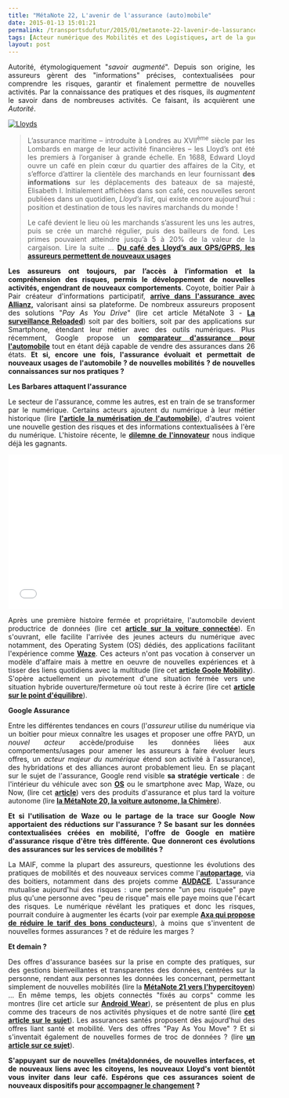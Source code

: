 ```yaml
---
title: "MétaNote 22, L'avenir de l'assurance (auto)mobile"
date: 2015-01-13 15:01:21
permalink: /transportsdufutur/2015/01/metanote-22-lavenir-de-lassurance-automobile.html
tags: [Acteur numérique des Mobilités et des Logistiques, art de la guerre, assistant de mobilité, citoyen, Comment agir pour changer les pratiques ?, données réelles, économie de l'expérience, internet, lloyd's, marketing, Pay as You Move, PAYD, Service de mobilité, sousveillance, surveillance, Usager Client Citoyen Multitude]
layout: post
---
```


<p style="text-align: justify;">Autorité, étymologiquement "<em>savoir augmenté</em>". Depuis son origine, les assureurs gèrent des "informations" précises, contextualisées pour comprendre les risques, garantir et finalement permettre de nouvelles activités. Par la connaissance des pratiques et des risques, ils <em>augmentent</em> le savoir dans de nombreuses activités. Ce faisant, ils acquièrent une <em>Autorité</em>.</p>

<p style="text-align: justify;"><a class="asset-img-link" href="https://gabrielplassat.github.io/transportsdufutur/wp-content/uploads/sites/6/old/6a0120a66d2ad4970b01bb07d8f50d970d-pi.png"><img class="asset  asset-image at-xid-6a0120a66d2ad4970b01bb07d8f50d970d img-responsive" style="display: block; margin-left: auto; margin-right: auto;" title="Lloyds" src="/wp-content/uploads/sites/6/old/6a0120a66d2ad4970b01bb07d8f50d970d-500wi.png" alt="Lloyds" /></a></p>



<blockquote>

<p style="text-align: justify;">L’assurance maritime – introduite à Londres au XVII<sup>ème</sup> siècle par les Lombards en marge de leur activité financières – les Lloyd’s ont été les premiers à l’organiser à grande échelle. En 1688, Edward Lloyd ouvre un café en plein cœur du quartier des affaires de la City, et s’efforce d’attirer la clientèle des marchands en leur fournissant <strong>des informations</strong> sur les déplacements des bateaux de sa majesté, Elisabeth I. Initialement affichées dans son café, ces nouvelles seront publiées dans un quotidien, <em>Lloyd’s list</em>, qui existe encore aujourd’hui : position et destination de tous les navires marchands du monde !</p>

<p style="text-align: justify;">Le café devient le lieu où les marchands s’assurent les uns les autres, puis se crée un marché régulier, puis des bailleurs de fond. Les primes pouvaient atteindre jusqu’à 5 à 20% de la valeur de la cargaison. Lire la suite ... <a href="https://gabrielplassat.github.io/transportsdufutur/2009/12/du-cafe-des-lloyds-aux-gpsgprs-les-assureurs-permettent-de-nouveaux-usages.html" target="_blank" rel="noopener"><strong>Du café des Lloyd’s aux GPS/GPRS, les assureurs permettent de nouveaux usages</strong></a></p>

</blockquote>

<p style="text-align: justify;"><strong>Les assureurs ont toujours, par l’accès à l’information et la compréhension des risques, permis le développement de nouvelles activités, engendrant de nouveaux comportements</strong>. Coyote, boitier Pair à Pair créateur d'informations participatif, <a href="https://gabrielplassat.github.io/transportsdufutur/wp-content/uploads/sites/6/2015/01/CPCoyoteAssure.pdf" target="_blank" rel="noopener"><strong>arrive dans l'assurance avec Allianz,</strong></a> valorisant ainsi sa plateforme. De nombreux assureurs proposent des solutions "<em>Pay As You Drive</em>" (lire cet article MétaNote 3 - <a href="https://gabrielplassat.github.io/transportsdufutur/2013/03/metanote-tdf-3-la-surveillance-reloaded.html" target="_blank" rel="noopener"><strong>La surveillance Reloaded</strong></a>) soit par des boitiers, soit par des applications sur Smartphone, étendant leur métier avec des outils numériques. Plus récemment, Google propose un <a href="http://blogs.wsj.com/digits/2015/01/08/google-wants-to-sell-you-auto-insurance/" target="_blank" rel="noopener"><strong>comparateur d'assurance pour l'automobile</strong></a> tout en étant déjà capable de vendre des assurances dans 26 états.<strong> Et si, encore une fois, l'assurance évoluait et permettait de nouveaux usages de l'automobile ? de nouvelles mobilités ? de nouvelles connaissances sur nos pratiques ?</strong></p>

<!--more-->

<p style="text-align: justify;"><strong>Les Barbares attaquent l'assurance</strong></p>

<p style="text-align: justify;">Le secteur de l'assurance, comme les autres, est en train de se transformer par le numérique. Certains acteurs ajoutent du numérique à leur métier historique (lire <a href="https://gabrielplassat.github.io/transportsdufutur/2014/07/numeriser-lautomobile-est-essentiel-mais-largement-insuffisant.html" target="_blank" rel="noopener"><strong>l'article la numérisation de l'automobile</strong></a>), d'autres voient une nouvelle gestion des risques et des informations contextualisées à l'ère du numérique. L'histoire récente, le <a href="https://gabrielplassat.github.io/transportsdufutur/2014/09/toyota-versus-google.html" target="_blank" rel="noopener"><strong>dilemne de l'innovateur</strong></a> nous indique déjà les gagnants.</p>

<iframe src="//www.youtube.com/embed/yand-j9dlck" width="560" height="315" frameborder="0" allowfullscreen="allowfullscreen"></iframe>

<p style="text-align: justify;">Après une première histoire fermée et propriétaire, l'automobile devient productrice de données (lire cet <a href="https://gabrielplassat.github.io/transportsdufutur/2014/11/donnees-privees-et-automobile.html" target="_blank" rel="noopener"><strong>article sur la voiture connectée</strong></a>). En s'ouvrant, elle facilite l'arrivée des jeunes acteurs du numérique avec notamment, des Operating System (OS) dédiés, des applications facilitant l'expérience comme <a href="https://gabrielplassat.github.io/transportsdufutur/2013/06/google-achete-waze-sans-doute-une-evolution-majeure-dans-le-domaine-des-transports.html" target="_blank" rel="noopener"><strong>Waze</strong></a>. Ces acteurs n'ont pas vocation à conserver un modèle d'affaire mais à mettre en oeuvre de nouvelles expériences et à tisser des liens quotidiens avec la multitude (lire cet <a href="https://gabrielplassat.github.io/transportsdufutur/2014/02/google-maps-devient-dans-les-faits-google-mobility.html" target="_blank" rel="noopener"><strong>article Goole Mobility</strong></a>). S'opère actuellement un pivotement d'une situation fermée vers une situation hybride ouverture/fermeture où tout reste à écrire (lire cet <a href="https://gabrielplassat.github.io/transportsdufutur/2014/09/point-break.html" target="_blank" rel="noopener"><strong>article sur le point d'équilibre</strong></a>).</p>

<p style="text-align: justify;"><strong>Google Assurance</strong></p>

<p style="text-align: justify;">Entre les différentes tendances en cours (l'<em>assureur</em> utilise du numérique via un boitier pour mieux connaître les usages et proposer une offre PAYD, un <em>nouvel acteur </em>accède/produise les données liées aux comportements/usages pour amener les assureurs à faire évoluer leurs offres, un <em>acteur majeur du numérique</em> étend son activité à l'assurance), des hybridations et des alliances auront probablement lieu. En se plaçant sur le sujet de l'assurance, Google rend visible <strong>sa stratégie verticale</strong> : de l'intérieur du véhicule avec son <a href="http://www.openautoalliance.net/#about" target="_blank" rel="noopener"><strong>OS</strong></a> ou le smartphone avec Map, Waze, ou Now, (lire cet <a href="https://gabrielplassat.github.io/transportsdufutur/2014/03/avec-android-wear-google-avance-ses-pions-vers-le-parfait-assistant-personnel-de-mobilite.html" target="_blank" rel="noopener"><strong>article</strong></a>) vers des produits d'assurance et plus tard la voiture autonome (lire <a href="https://gabrielplassat.github.io/transportsdufutur/2014/04/metanote-20-la-voiture-sans-conducteur-la-chimere.html" target="_blank" rel="noopener"><strong>la MétaNote 20, la voiture autonome, la Chimère</strong></a>).</p>

<p style="text-align: justify;"><strong>Et si l'utilisation de Waze ou le partage de la trace sur Google Now apportaient des réductions sur l'assurance ? Se basant sur les données contextualisées créées en mobilité, l'offre de Google en matière d'assurance risque d'être très différente. Que donneront ces évolutions des assurances sur les services de mobilités ? </strong></p>

<p style="text-align: justify;">La MAIF, comme la plupart des assureurs, questionne les évolutions des pratiques de mobilités et des nouveaux services comme l'<a href="http://www.lanouvellerepublique.fr/Deux-Sevres/Actualite/Economie-social/n/Contenus/Articles/2014/09/10/La-MAIF-investit-dans-l-autopartage-2040378" target="_blank" rel="noopener"><strong>autopartage</strong></a>, via des boitiers, notamment dans des projets comme <a href="https://gabrielplassat.github.io/transportsdufutur/les_transports_du_futur_l/audace-accelerer-et-unir-les-offres-de-deplacements-en-autopartage-covoiturage-et-vehicules-electriq.html" target="_blank" rel="noopener"><strong>AUDACE</strong></a>. L'assurance mutualise aujourd'hui des risques : une personne "un peu risquée" paye plus qu'une personne avec "peu de risque" mais elle paye moins que l'écart des risques. Le numérique révélant les pratiques et donc les risques, pourrait conduire à augmenter les écarts (voir par exemple <a href="http://www.latribune.fr/entreprises-finance/banques-finance/assurance/20140627trib000837406/direct-assurance-baissera-chaque-mois-les-tarifs-des-bons-conducteurs.html" target="_blank" rel="noopener"><strong>Axa qui propose de réduire le tarif des bons conducteurs</strong></a>), à moins que s'inventent de nouvelles formes assurances ? et de réduire les marges ?</p>

<p style="text-align: justify;"><strong>Et demain ?</strong></p>

<p style="text-align: justify;">Des offres d'assurance basées sur la prise en compte des pratiques, sur des gestions bienveillantes et transparentes des données, centrées sur la personne, rendant aux personnes les données les concernant, permettant simplement de nouvelles mobilités (lire la <a href="https://gabrielplassat.github.io/transportsdufutur/2014/09/metanote-21-vers-lhypercitoyen-acteur-heureux-a-lere-des-plateformes-numeriques.html" target="_blank" rel="noopener"><strong>MétaNote 21 vers l'hypercitoyen</strong></a>) ... En même temps, les objets connectés "fixés au corps" comme les montres (lire cet article sur <a href="https://gabrielplassat.github.io/transportsdufutur/2014/03/avec-android-wear-google-avance-ses-pions-vers-le-parfait-assistant-personnel-de-mobilite.html" target="_blank" rel="noopener"><strong>Android Wear</strong></a>), se présentent de plus en plus comme des traceurs de nos activités physiques et de notre santé (lire <a href="https://gabrielplassat.github.io/transportsdufutur/2014/06/nous-y-voila-le-lien-sante-mobilite-certains-le-questionnent-dautres-le-surveillent.html" target="_blank" rel="noopener"><strong>cet article sur le sujet</strong></a>). Les assurances santés proposent dès aujourd'hui des offres liant santé et mobilité. Vers des offres "Pay As You Move" ? Et si s'inventait également de nouvelles formes de troc de données ? (lire <a href="https://gabrielplassat.github.io/transportsdufutur/2015/01/par-le-troc-de-donnees-et-si-on-inventait-aujourdhui-de-nouveaux-contrats.html" target="_blank" rel="noopener"><strong>un article sur ce sujet</strong></a>).</p>

<p style="text-align: justify;"><strong>S'appuyant sur de nouvelles (méta)données, de nouvelles interfaces, et de nouveaux liens avec les citoyens, les nouveaux Lloyd's vont bientôt vous inviter dans leur café. Espérons que ces assurances soient de nouveaux dispositifs pour <a href="https://gabrielplassat.github.io/transportsdufutur/2014/12/changer-de-mobilite.html" target="_blank" rel="noopener">accompagner le changement</a> ? </strong></p>

<p style="text-align: justify;"></p>
